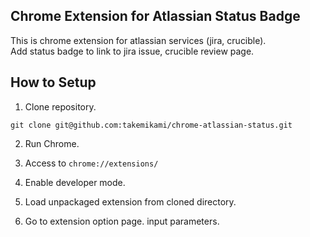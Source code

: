 Chrome Extension for Atlassian Status Badge
----

This is chrome extension for atlassian services (jira, crucible).  
Add status badge to link to jira issue, crucible review page.

## How to Setup

1. Clone repository.

```
git clone git@github.com:takemikami/chrome-atlassian-status.git
```

2. Run Chrome.

3. Access to ``chrome://extensions/``

4. Enable developer mode.

5. Load unpackaged extension from cloned directory.

6. Go to extension option page. input parameters.
